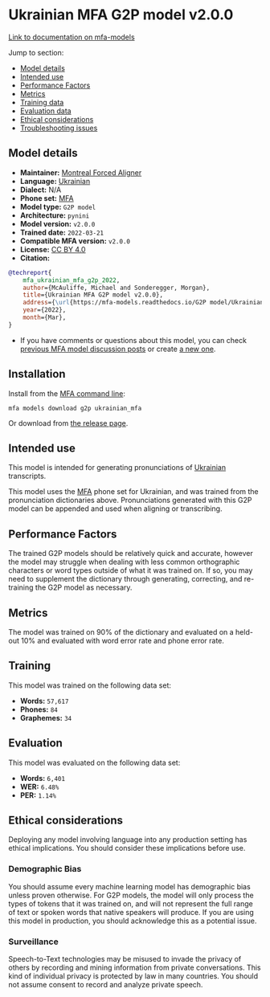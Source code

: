 
# Ukrainian MFA G2P model v2.0.0

[Link to documentation on mfa-models](https://mfa-models.readthedocs.io/en/main/g2p/ukrainian_mfa.html)

Jump to section:

- [Model details](#model-details)
- [Intended use](#intended-use)
- [Performance Factors](#performance-factors)
- [Metrics](#metrics)
- [Training data](#training-data)
- [Evaluation data](#evaluation-data)
- [Ethical considerations](#ethical-considerations)
- [Troubleshooting issues](#troubleshooting-issues)

## Model details

- **Maintainer:** [Montreal Forced Aligner](https://montreal-forced-aligner.readthedocs.io/)
- **Language:** [Ukrainian](https://en.wikipedia.org/wiki/Ukrainian_language)
- **Dialect:** N/A
- **Phone set:** [MFA](https://mfa-models.readthedocs.io/en/refactor/mfa_phone_set.html#ukrainian)
- **Model type:** `G2P model`
- **Architecture:** `pynini`
- **Model version:** `v2.0.0`
- **Trained date:** `2022-03-21`
- **Compatible MFA version:** `v2.0.0`
- **License:** [CC BY 4.0](https://github.com/MontrealCorpusTools/mfa-models/tree/main/g2p/ukrainian/MFA/v2.0.0/LICENSE)
- **Citation:**

```bibtex
@techreport{
	mfa_ukrainian_mfa_g2p_2022,
	author={McAuliffe, Michael and Sonderegger, Morgan},
	title={Ukrainian MFA G2P model v2.0.0},
	address={\url{https://mfa-models.readthedocs.io/G2P model/Ukrainian/Ukrainian MFA G2P model v2_0_0.html}},
	year={2022},
	month={Mar},
}
```

- If you have comments or questions about this model, you can check [previous MFA model discussion posts](https://github.com/MontrealCorpusTools/mfa-models/discussions?discussions_q=Ukrainian+MFA+G2P+model+v2.0.0) or create [a new one](https://github.com/MontrealCorpusTools/mfa-models/discussions/new).

## Installation

Install from the [MFA command line](https://montreal-forced-aligner.readthedocs.io/en/latest/user_guide/models/index.html):

```
mfa models download g2p ukrainian_mfa
```

Or download from [the release page](https://github.com/MontrealCorpusTools/mfa-models/releases/tag/g2p-ukrainian_mfa-v2.0.0).

## Intended use

This model is intended for generating pronunciations of [Ukrainian](https://en.wikipedia.org/wiki/Ukrainian_language) transcripts.

This model uses the [MFA](https://mfa-models.readthedocs.io/en/refactor/mfa_phone_set.html#ukrainian) phone set for Ukrainian, and was trained from the pronunciation dictionaries above.
Pronunciations generated with this G2P model can be appended and used when aligning or transcribing.

## Performance Factors

The trained G2P models should be relatively quick and accurate, however the model may struggle when dealing with less common orthographic characters or word types outside of what it was trained on.
If so, you may need to supplement the dictionary through generating, correcting, and re-training the G2P model as necessary.

## Metrics

The model was trained on 90% of the dictionary and evaluated on a held-out 10% and evaluated with word error rate and phone error rate.

## Training

This model was trained on the following data set:


* **Words:** `57,617`
* **Phones:** `84`
* **Graphemes:** `34`

## Evaluation

This model was evaluated on the following data set:


* **Words:** `6,401`
* **WER:** `6.48%`
* **PER:** `1.14%`

## Ethical considerations

Deploying any model involving language into any production setting has ethical implications. You should consider these implications before use.

### Demographic Bias

You should assume every machine learning model has demographic bias unless proven otherwise.
For G2P models, the model will only process the types of tokens that it was trained on, and will not represent the full range of text or spoken words that
native speakers will produce.
If you are using this model in production, you should acknowledge this as a potential issue.

### Surveillance

Speech-to-Text technologies may be misused to invade the privacy of others by recording and mining information from private conversations.
This kind of individual privacy is protected by law in many countries.
You should not assume consent to record and analyze private speech.
